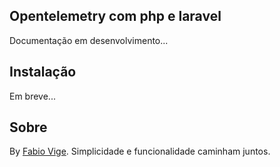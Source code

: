 ## Opentelemetry com  php e laravel

Documentação em desenvolvimento...

## Instalação

Em breve...

## Sobre

By [Fabio Vige](https://fabiovige.com.br). Simplicidade e funcionalidade caminham juntos.
